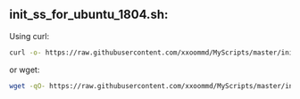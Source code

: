 ## init_ss_for_ubuntu_1804.sh:
Using curl:
```sh
curl -o- https://raw.githubusercontent.com/xxoommd/MyScripts/master/init_ss_for_ubuntu_1804.sh | bash
```
or wget:

```sh
wget -qO- https://raw.githubusercontent.com/xxoommd/MyScripts/master/init_ss_for_ubuntu_1804.sh | bash
```
